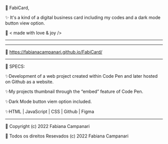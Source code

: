 🎫 FabiCard, 


✨ It's a kind of a digital business card including my codes and a dark mode button view option.


🤎 < made with love & joy />
_____________________________________________________________________________________________



_____________________________________________________________________________________________


🚀 https://fabianacampanari.github.io/FabiCard/

_____________________________________________________________________________________________

📌 SPECS:

✨Development of a web project created within Code Pen and later hosted on Github as a website.

✨My projects thumbnail through the “embed” feature of Code Pen.

✨Dark Mode button viem option included.

✨HTML | JavaScript | CSS | Github | Figma 

_____________________________________________________________________________________________

🔅 Copyright (c) 2022 Fabiana Campanari

🔅 Todos os direitos Resevados (c) 2022 Fabiana Campanari

